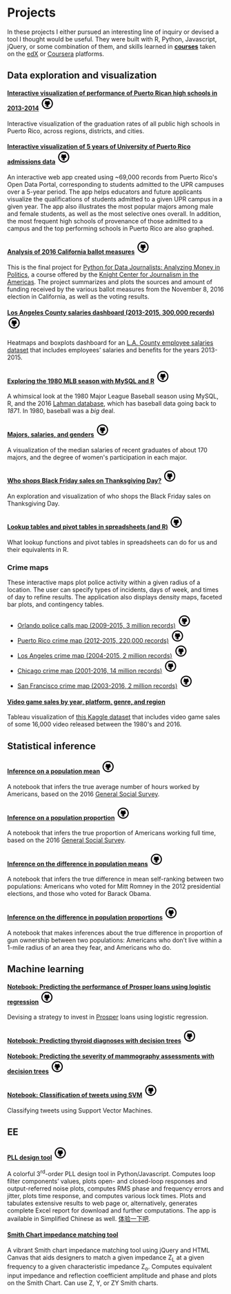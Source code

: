 # Projects

In these projects I either pursued an interesting line of inquiry or devised a tool I thought would be useful. They were built with R, Python, Javascript, jQuery, or some combination of them, and skills learned in [**courses**](https://github.com/carlosror/course_index) taken on the [edX](https://github.com/carlosror/course_index) or [Coursera](https://github.com/carlosror/course_index) platforms.

## Data exploration and visualization

#### [Interactive visualization of performance of Puerto Rican high schools in 2013-2014](https://carlosgg.shinyapps.io/tasas-graduaciones-pr/) [<img src="github_icon.png">](https://github.com/carlosror/tasas-graduaciones)

  Interactive visualization of the graduation rates of all public high schools in Puerto Rico, across regions, districts, and cities.
  
#### [Interactive visualization of 5 years of University of Puerto Rico admissions data](https://carlosgg.shinyapps.io/admisiones-upr/) [<img src="github_icon.png">](https://github.com/carlosror/upr-admisiones)

  An interactive web app created using ~69,000 records from Puerto Rico's Open Data Portal, corresponding to students admitted to the UPR campuses over a 5-year period. The app helps educators and future applicants visualize the qualifications of students admitted to a given UPR campus in a given year. The app also illustrates the most popular majors among male and female students, as well as the most selective ones overall. In addition, the most frequent high schools of provenance of those admitted to a campus and the top performing schools in Puerto Rico are also graphed.
  
#### [Analysis of 2016 California ballot measures](https://carlosror.github.io/CA_elections_2016/) [<img src="github_icon.png">](https://github.com/carlosror/CA_elections_2016)

  This is the final project for [Python for Data Journalists: Analyzing Money in Politics](http://journalismcourses.org/course/view.php?id=52), a course offered by the 
[Knight Center for Journalism in the Americas](https://knightcenter.utexas.edu/). The 
project summarizes and plots the sources and amount of funding received by the various ballot measures from 
the November 8, 2016 election in California, as well as the voting results.

#### [Los Angeles County salaries dashboard (2013-2015, 300,000 records)](https://carlosgg.shinyapps.io/la-county-salaries-dashboard/) [<img src="github_icon.png">](https://github.com/carlosror/la_county_salaries_dashboard)

  Heatmaps and boxplots dashboard for an [L.A. County employee salaries dataset](https://data.lacounty.gov/Operations/LA-County-Employee-Salaries/8rdv-6nb6) that includes employees’ salaries and benefits for the years 2013-2015.
  
#### [Exploring the 1980 MLB season with MySQL and R](https://carlosror.github.io/baseball_mysql/) [<img src="github_icon.png">](https://github.com/carlosror/baseball_mysql)

  A whimsical look at the 1980 Major League Baseball season using MySQL, R, and the 2016 [Lahman database](http://www.seanlahman.com/baseball-archive/statistics/), which has baseball data going back to *1871*. In 1980, baseball was a *big* deal.

#### [Majors, salaries, and genders](https://carlosror.github.io/majors_genders_salaries/) [<img src="github_icon.png">](https://github.com/carlosror/majors_genders_salaries)

  A visualization of the median salaries of recent graduates of about 170 majors, and the degree of women's participation in each major.

#### [Who shops Black Friday sales on Thanksgiving Day?](https://carlosror.github.io/Thanksgiving) [<img src="github_icon.png">](https://github.com/carlosror/Thanksgiving)

  An exploration and visualization of who shops the Black Friday sales on Thanksgiving Day.
  
#### [Lookup tables and pivot tables in spreadsheets (and R)](https://carlosror.github.io/excel_notebook/) [<img src="github_icon.png">](https://github.com/carlosror/excel_notebook)

  What lookup functions and pivot tables in spreadsheets can do for us and their equivalents in R.
  
### Crime maps

  These interactive maps plot police activity within a given radius of a location. The user can specify types of incidents, days of week, and times of day to refine results. The application also displays density maps, faceted bar plots, and contingency tables.

- [Orlando police calls map (2009-2015, 3 million records)](https://carlosgg.shinyapps.io/orlando-police-calls-map/) [<img src="github_icon.png">](https://github.com/carlosror/orlando_police_calls)
- [Puerto Rico crime map (2012-2015, 220,000 records)](https://carlosgg.shinyapps.io/mapa-crimen-pr/) [<img src="github_icon.png">](https://github.com/carlosror/puerto_rico_crime)
- [Los Angeles crime map (2004-2015, 2 million records)](https://carlosgg.shinyapps.io/la-crimes-map/) [<img src="github_icon.png">](https://github.com/carlosror/la_crimes)
- [Chicago crime map (2001-2016, 14 million records)](https://carlosgg.shinyapps.io/chicago-crimes-map/) [<img src="github_icon.png">](https://github.com/carlosror/chicago_crimes)
- [San Francisco crime map (2003-2016, 2 million records)](https://carlosgg.shinyapps.io/sf-crime-map/) [<img src="github_icon.png">](https://github.com/carlosror/sf_crime)

#### [Video game sales by year, platform, genre, and region](https://public.tableau.com/profile/carlos4371#!/vizhome/Video_games_sales/Yearlysalesbyplatform)
Tableau visualization of [this Kaggle dataset](https://www.kaggle.com/gregorut/videogamesales) that includes video game sales of some 16,000 video released between the 1980's and 2016.

## Statistical inference

#### [Inference on a population mean](https://carlosror.github.io/stat-inf-means/) [<img src="github_icon.png">](https://github.com/carlosror/stat-inf-means)

  A notebook that infers the true average number of hours worked by Americans, based on the 2016 [General Social Survey](http://gss.norc.org/).
  
#### [Inference on a population proportion](https://carlosror.github.io/stat-inf-proportions/) [<img src="github_icon.png">](https://github.com/carlosror/stat-inf-proportions)

  A notebook that infers the true proportion of Americans working full time, based on the 2016 [General Social Survey](http://gss.norc.org/).
  
#### [Inference on the difference in population means](https://carlosror.github.io/stat-inf-comparing-two-means/) [<img src="github_icon.png">](https://github.com/carlosror/stat-inf-proportions)

  A notebook that infers the true difference in mean self-ranking between two populations: Americans who voted for Mitt Romney in the 2012 presidential elections, and those who voted for Barack Obama.
  
#### [Inference on the difference in population proportions](https://carlosror.github.io/stat-inf-comparing-two-proportions/) [<img src="github_icon.png">](https://github.com/carlosror/stat-inf-comparing-two-proportions)

  A notebook that makes inferences about the true difference in proportion of gun ownership between two populations: Americans who don’t live within a 1-mile radius of an area they fear, and Americans who do.

## Machine learning

#### [Notebook: Predicting the performance of Prosper loans using logistic regression](https://carlosror.github.io/prosper_loans/) [<img src="github_icon.png">](https://github.com/carlosror/prosper_loans)

  Devising a strategy to invest in [Prosper](https://www.prosper.com/) loans using logistic regression.
  
#### [Notebook: Predicting thyroid diagnoses with decision trees](https://carlosror.github.io/thyroid/) [<img src="github_icon.png">](https://github.com/carlosror/thyroid)

#### [Notebook: Predicting the severity of mammography assessments with decision trees](https://carlosror.github.io/mammography/) [<img src="github_icon.png">](https://github.com/carlosror/mammography)

#### [Notebook: Classification of tweets using SVM](https://carlosror.github.io/twitter_svm/) [<img src="github_icon.png">](https://github.com/carlosror/twitter_svm)

  Classifying tweets using Support Vector Machines.

## EE

#### [PLL design tool](http://pll3rdorder.appspot.com/) [<img src="github_icon.png">](https://github.com/carlosror/pll3rdorder)

  A colorful 3<sup>rd</sup>-order PLL design tool in Python/Javascript. Computes loop filter
components’ values, plots open- and closed-loop responses and output-referred noise
plots, computes RMS phase and frequency errors and jitter, plots time response, and
computes various lock times. Plots and tabulates extensive results to web page or, alternatively,
generates complete Excel report for download and further computations. The app is
available in Simplified Chinese as well. [体验一下吧](http://pll3rdorder.appspot.com/zw).

#### [Smith Chart impedance matching tool](http://thesmithchart.appspot.com)

  A vibrant Smith chart impedance matching tool using jQuery and HTML Canvas that aids
designers to match a given impedance Z<sub>L</sub> at a given frequency to a given characteristic
impedance Z<sub>o</sub>. Computes equivalent input impedance and reflection coefficient
amplitude and phase and plots on the Smith Chart. Can use Z, Y, or ZY Smith charts.
